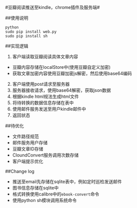 #豆瓣阅读推送至kindle，chrome插件及服务端#

##使用说明
```
python
sudo pip install web.py
sudo pip install sh
```


##实现逻辑
1. 客户端读取豆瓣阅读具体文章内容
  + 豆瓣内容存储在localStore中(使用豆瓣自定义加密)
  + 获取文章加密内容使用豆瓣加密js解密，然后使用base64编码
2. 客户端使用post请求至服务器
3. 服务器接收请求，使用base64解密，获取json数据
4. 根据kindle html规法生成html文件
5. 将待转换的数据信息存储在表中
6. 使用邮件服务发送至用户kindle邮件中
7. 返回状态

##待优化
+ 文件路径规范
+ 邮件服务用户存储
+ 豆瓣文章ID存储
+ CloundConvert服务调用次数存储
+ 客户端提示优化

##Change log
+ 推送至email先存储在sqlite表中，例如定时巡检发送邮件
+ 图书信息存储在sqlite中
+ 格式转换使用calibre中的`ebook-convert`命令
+ 使用python sh模块调用系统命令

